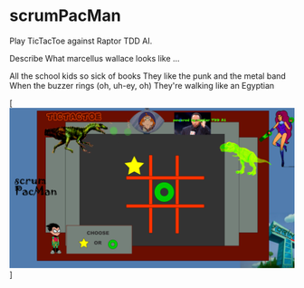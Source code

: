 # scrumPacMan

Play TicTacToe against Raptor TDD AI.

Describe What marcellus wallace looks like ...

All the school kids so sick of books
They like the punk and the metal band
When the buzzer rings (oh, uh-ey, oh)
They're walking like an Egyptian


[![herbie nichols the third world... ](https://raw.githubusercontent.com/rgarro/scrumPacMan/main/preview.png)]